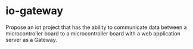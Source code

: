 # io-gateway
Propose an iot project that has the ability to communicate data between a microcontroller board to a microcontroller board with a web application server as a Gateway.

